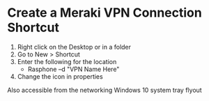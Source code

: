 # Create a Meraki VPN Connection Shortcut

1. Right click on the Desktop or in a folder
2. Go to New > Shortcut
3. Enter the following for the location
    - Rasphone –d "VPN Name Here"
4. Change the icon in properties

Also accessible from the networking Windows 10 system tray flyout
